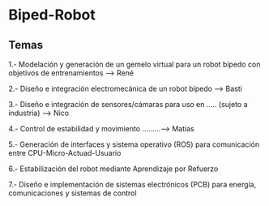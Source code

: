 # Biped-Robot
## Temas
1.- Modelación y generación de un gemelo virtual para un robot bípedo con objetivos de entrenamientos --> René

2.- Diseño e integración electromecánica de un robot bípedo --> Basti

3.- Diseño e integración de sensores/cámaras para uso en ..... (sujeto a industria) --> Nico

4.- Control de estabilidad y movimiento .........--> Matias

5.- Generación de interfaces y sistema operativo (ROS) para comunicación entre CPU-Micro-Actuad-Usuario

6.- Estabilización del robot mediante Aprendizaje por Refuerzo

7.- Diseño e implementación de sistemas electrónicos (PCB) para energía, comunicaciones y sistemas de control
